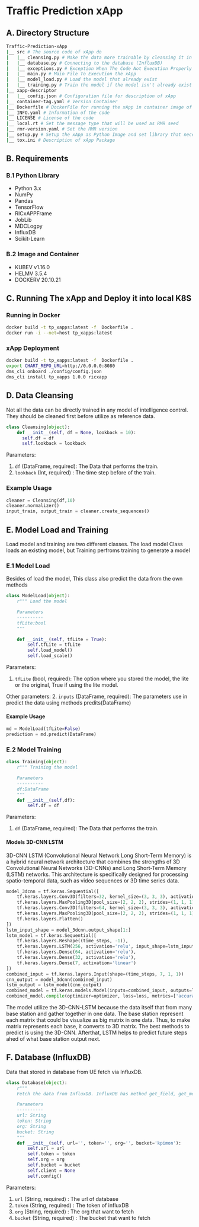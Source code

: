 # Traffic Prediction xApp



## A. Directory Structure
```bash
Traffic-Prediction-xApp
|__ src # The source code of xApp do
|   |__ cleansing.py # Make the data more trainable by cleansing it in scaler and create the sequences for training
|   |__ database.py # Connecting to the database (InfluxDB) 
|   |__ exceptions.py # Exception When The Code Not Execution Properly
|   |__ main.py # Main File To Execution the xApp
|   |__ model_load.py # Load the model that already exist
|   |__ training.py # Train the model if the model isn't already exist
|__ xapp-descriptor
|   |__ config.json # Configuration file for description of xApp
|__ container-tag.yaml # Version Container
|__ Dockerfile # DockerFile for running the xApp in container image of xApp
|__ INFO.yaml # Information of the code
|__ LICENSE # License of the code
|__ local.rt # Set the message type that will be used as RMR seed
|__ rmr-version.yaml # Set the RMR version
|__ setup.py # Setup the xApp as Python Image and set library that necessary
|__ tox.ini # Description of xApp Package
```



## B. Requirements
### B.1 Python Library
- Python 3.x
- NumPy
- Pandas
- TensorFlow
- RICxAPPFrame
- JobLib
- MDCLogpy
- InfluxDB
- Scikit-Learn
### B.2 Image and Container
- KUBEV v1.16.0
- HELMV 3.5.4
- DOCKERV 20.10.21


## C. Running The xApp and Deploy it into local K8S
### Running in Docker
```bash
docker build -t tp_xapps:latest -f  Dockerfile .
docker run -i --net=host tp_xapps:latest
```
### xApp Deployment
```bash
docker build -t tp_xapps:latest -f  Dockerfile .
export CHART_REPO_URL=http://0.0.0.0:8080
dms_cli onboard ./config/config.json
dms_cli install tp_xapps 1.0.0 ricxapp
```


## D. Data Cleansing
Not all the data can be directly trained in any model of intelligence control. They should be cleaned first before utilize as reference data.
```python
class Cleansing(object):
    def __init__(self, df = None, lookback = 10):
      self.df = df
      self.lookback = lookback
```
Parameters:
1. `df` (DataFrame, required): The Data that performs the train.
2. `lookback` (Int, required) : The time step before of the train.
### Example Usage
```python
cleaner = Cleansing(df,10)
cleaner.normalizer()
input_train, output_train = cleaner.create_sequences()
```



## E. Model Load and Training
Load model and training are two different classes. The load model Class loads an existing model, but Training perfroms training to generate a model
### E.1 Model Load
Besides of load the model, This class also predict the data from the own methods
```python
class ModelLoad(object):
    r""" Load the model

    Parameters
    ----------
    tfLite:bool
    """

    def __init__(self, tfLite = True):
        self.tfLite = tfLite
        self.load_model()
        self.load_scale()
```
Parameters:
1. `tfLite` (bool, required): The option where you stored the model, the lite or the original, True if using the lite model.

Other parameters:
2. `inputs` (DataFrame, required): The parameters use in predict the data using methods predits(DataFrame)
#### Example Usage
```python
md = ModelLoad(tfLite=False)
prediction = md.predict(DataFrame)
```
### E.2 Model Training
```python
class Training(object):
    r""" Training the model

    Parameters
    ----------
    df:DataFrame
    """
    def __init__(self,df):
        self.df = df
```
Parameters:
1. `df` (DataFrame, required): The Data that performs the train.
#### Models 3D-CNN LSTM
3D-CNN LSTM (Convolutional Neural Network Long Short-Term Memory) is a hybrid neural network architecture that combines the strengths of 3D Convolutional Neural Networks (3D-CNNs) and Long Short-Term Memory (LSTM) networks. This architecture is specifically designed for processing spatio-temporal data, such as video sequences or 3D time series data.
```python
model_3dcnn = tf.keras.Sequential([
    tf.keras.layers.Conv3D(filters=32, kernel_size=(3, 3, 3), activation='relu', input_shape=(time_steps, 7, 1, 1), padding='same'),
    tf.keras.layers.MaxPooling3D(pool_size=(2, 2, 2), strides=(1, 1, 1), padding='same'),
    tf.keras.layers.Conv3D(filters=64, kernel_size=(3, 3, 3), activation='relu', padding='same'),
    tf.keras.layers.MaxPooling3D(pool_size=(2, 2, 2), strides=(1, 1, 1), padding='same'),
    tf.keras.layers.Flatten()
])
lstm_input_shape = model_3dcnn.output_shape[1:]
lstm_model = tf.keras.Sequential([
    tf.keras.layers.Reshape((time_steps, -1)),
    tf.keras.layers.LSTM(256, activation='relu', input_shape=lstm_input_shape),
    tf.keras.layers.Dense(64, activation='relu'),
    tf.keras.layers.Dense(32, activation='relu'),
    tf.keras.layers.Dense(7, activation='linear')
])
combined_input = tf.keras.layers.Input(shape=(time_steps, 7, 1, 1))
cnn_output = model_3dcnn(combined_input)
lstm_output = lstm_model(cnn_output)
combined_model = tf.keras.models.Model(inputs=combined_input, outputs=lstm_output)
combined_model.compile(optimizer=optimizer, loss=loss, metrics=['accuracy'])
```
The model utilize the 3D-CNN-LSTM because the data itself that from many base station and gather together in one data. The base station represent each matrix that could be visualize as big matrix in one data. Thus, to make matrix represents each base, it converts to 3D matrix. The best methods to predict is using the 3D-CNN. Afterthat, LSTM helps to predict future steps ahed of what base station output next.


## F. Database (InfluxDB)
Data that stored in database from UE fetch via InfluxDB.
```python
class Database(object):
    r"""
    Fetch the data from InfluxDB. InfluxDB has method get_field, get_measurement, get_start, get_stop, get_time, and get_value

    Parameters
    ----------
    url: String
    token: String
    org: String
    bucket: String
    """
    def __init__(self, url='', token='', org='', bucket='kpimon'):
        self.url = url
        self.token = token
        self.org = org
        self.bucket = bucket
        self.client = None
        self.config()
```
Parameters:
1. `url` (String, required) : The url of database
2. `token` (String, required) : The token of influxDB
3. `org` (String, required) : The org that want to fetch
4. `bucket` (String, required) : The bucket that want to fetch

